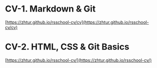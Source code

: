 # CV-1. Markdown & Git
[https://zhtur.github.io/rsschool-cv/cv](https://zhtur.github.io/rsschool-cv/cv)


# CV-2. HTML, CSS & Git Basics
[https://zhtur.github.io/rsschool-cv/](https://zhtur.github.io/rsschool-cv/)